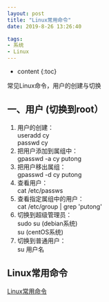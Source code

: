 ```yaml
---
layout: post
title: "Linux常用命令"
date: 2019-8-26 13:26:40

tags:
- 系统
- Linux
---
```

* content
{:toc}

常见Linux命令，用户的创建与切换






















## 一、用户 (切换到root）
1. 用户的创建：  
useradd cy  
passwd cy  
2. 把用户添加到属组中：  
gpasswd -a cy putong  
3. 把用户移出属组：  
gpasswd -d cy putong  
4. 查看用户：  
cat /etc/passws  
5. 查看指定属组中的用户：  
cat /etc/group | grep 'putong'
6. 切换到超级管理员：  
sudo su (debian系统)  
su (centOS系统)  
7. 切换到普通用户：  
su 用户名  

## Linux常用命令
[Linux常用命令](file:///home/caoyang/github_blog/classware/Linux-HTML/Linux%E5%9F%BA%E6%9C%AC%E7%9F%A5%E8%AF%86/Linux%E5%B8%B8%E7%94%A8%E5%91%BD%E4%BB%A4.html)






